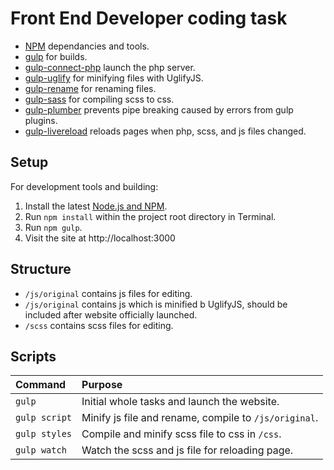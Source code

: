 # Front End Developer coding task

- [NPM](https://npmjs.com) dependancies and tools.
- [gulp](http://gulpjs.com/) for builds.
- [gulp-connect-php](https://www.npmjs.com/package/gulp-connect-php) launch the php server.
- [gulp-uglify](https://www.npmjs.com/package/gulp-uglify) for minifying files with UglifyJS.
- [gulp-rename](https://www.npmjs.com/package/gulp-rename) for renaming files.
- [gulp-sass](https://www.npmjs.com/package/gulp-sass) for compiling scss to css.
- [gulp-plumber](https://www.npmjs.com/package/gulp-plumber) prevents pipe breaking caused by errors from gulp plugins.
- [gulp-livereload](https://github.com/vohof/gulp-livereload) reloads pages when php, scss, and js files changed.



## Setup

For development tools and building:
1. Install the latest [Node.js and NPM](https://nodejs.org).
2. Run `npm install` within the project root directory in Terminal.
3. Run `npm gulp`.
4. Visit the site at http://localhost:3000



## Structure

- `/js/original` contains js files for editing.
- `/js/original` contains js which is minified b UglifyJS, should be included after website officially launched.
- `/scss` contains scss files for editing.


## Scripts

| Command                    | Purpose                                              |
|:---------------------------|:-----------------------------------------------------|
| `gulp`                     | Initial whole tasks and launch the website.          |
| `gulp script`              | Minify js file and rename, compile to `/js/original`.|
| `gulp styles`              | Compile and minify scss file to css in `/css`.       |
| `gulp watch`               | Watch the scss and js file for reloading page.       |

